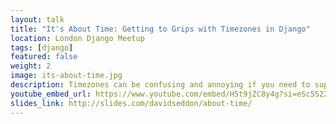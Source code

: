 ```yaml
---
layout: talk
title: "It's About Time: Getting to Grips with Timezones in Django"
location: London Django Meetup
tags: [django]
featured: false
weight: 2
image: its-about-time.jpg
description: Timezones can be confusing and annoying if you need to support them in a project. This talk runs through the tools Django provides for working with them.
youtube_embed_url: https://www.youtube.com/embed/H5t9jZC8y4g?si=eSc5S225AX9ptcUM
slides_link: http://slides.com/davidseddon/about-time/
---
```


